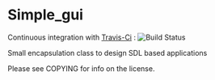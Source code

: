 # Simple_gui

Continuous integration with [Travis-Ci](https://travis-ci.org/quicky2000/simple_gui) : ![Build Status](https://travis-ci.org/quicky2000/simple_gui.svg?branch=master)

Small encapsulation class to design SDL based applications

Please see COPYING for info on the license.

